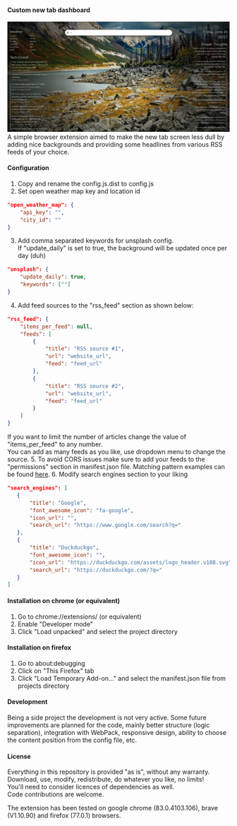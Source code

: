 #### Custom new tab dashboard
![Screenshot](screenshot.png?raw=true)
A simple browser extension aimed to make the new tab screen less dull by adding nice backgrounds and providing some headlines from various RSS feeds of your choice.  

#### Configuration
1. Copy and rename the config.js.dist to config.js
2. Set open weather map key and location id 
```json
"open_weather_map": {
    "api_key": "",
    "city_id": ""
}
```
3. Add comma separated keywords for unsplash config.  
  If "update_daily" is set to true, the background will be updated once per day (duh) 
```json
"unsplash": {
    "update_daily": true,
    "keywords": [""]
}
```
4. Add feed sources to the "rss_feed" section as shown below: 
```json
"rss_feed": {
    "items_per_feed": null,
    "feeds": [
        {
            "title": "RSS source #1",
            "url": "website_url",
            "feed": "feed_url"
        },
        {
            "title": "RSS source #2",
            "url": "website_url",
            "feed": "feed_url"
        }
    ]
}
``` 
If you want to limit the number of articles change the value of "items_per_feed" to any number.  
You can add as many feeds as you like, use dropdown menu to change the source.
5. To avoid CORS issues make sure to add your feeds to the "permissions" section in manifest.json file. Matching pattern examples can be found [here](https://developer.chrome.com/extensions/match_patterns).
6. Modify search engines section to your liking 
```json
"search_engines": [
   {
       "title": "Google",
       "font_awesome_icon": "fa-google",
       "icon_url": "",
       "search_url": "https://www.google.com/search?q="
   },
   {
       "title": "Duckduckgo",
       "font_awesome_icon": "",
       "icon_url": "https://duckduckgo.com/assets/logo_header.v108.svg",
       "search_url": "https://duckduckgo.com/?q="
   }
]
```

#### Installation on chrome (or equivalent)
1. Go to chrome://extensions/ (or equivalent)
2. Enable "Developer mode"
3. Click "Load unpacked" and select the project directory 

#### Installation on firefox
1. Go to about:debugging
2. Click on "This Firefox" tab 
3. Click "Load Temporary Add-on..." and select the manifest.json file from projects directory

#### Development
Being a side project the development is not very active. Some future improvements are planned for the code, mainly better structure (logic separation), integration with WebPack, responsive design, ability to choose the content position from the config file, etc.  

#### License
Everything in this repository is provided "as is", without any warranty.  
Download, use, modify, redistribute, do whatever you like, no limits!  
You'll need to consider licences of dependencies as well.  
Code contributions are welcome.

The extension has been tested on google chrome (83.0.4103.106), brave (V1.10.90) and firefox (77.0.1) browsers.